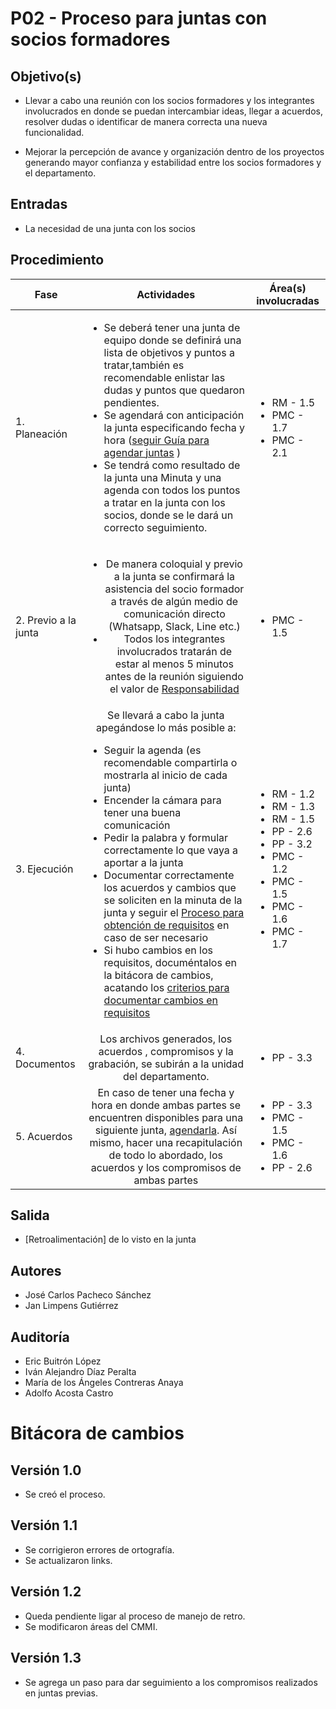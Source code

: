 # P02 - Proceso para juntas con socios formadores

## Objetivo(s)

- Llevar a cabo una reunión con los socios formadores y los integrantes involucrados en donde se puedan intercambiar
  ideas, llegar a acuerdos, resolver dudas o identificar de manera correcta una nueva funcionalidad.

- Mejorar la percepción de avance y organización dentro de los proyectos generando mayor confianza y estabilidad entre
  los socios formadores y el departamento.

## Entradas

- La necesidad de una junta con los socios


## Procedimiento

| Fase |   Actividades   | Área(s) involucradas |
|------|:---------------:|--------------------|
| 1. Planeación    | <ul align="left"><li>Se deberá tener una junta de equipo donde se definirá una lista de objetivos y puntos a tratar,también es recomendable enlistar las dudas y puntos que quedaron pendientes.</li><li>Se agendará con anticipación la junta especificando fecha y hora (<a href="https://taro-it.github.io/docs/guias/G01-guia-para-agendar-juntas">seguir Guía para agendar juntas</a> )</li><li>Se tendrá como resultado de la junta una Minuta y una agenda con todos los puntos a tratar en la junta con los socios, donde se le dará un correcto seguimiento.</li></ul> | <ul><li>RM - 1.5</li><li>PMC - 1.7</li><li>PMC - 2.1</li></ul> |
| 2. Previo a la junta     | <ul><li>De manera coloquial y previo a la junta se confirmará la asistencia del socio formador a través de algún medio de comunicación directo (Whatsapp, Slack, Line etc.)</li><li>Todos los integrantes involucrados tratarán de estar al menos 5 minutos antes de la reunión siguiendo el valor de [Responsabilidad](../) </li></ul> | <ul><li>PMC - 1.5</li></ul> |
| 3. Ejecución | Se llevará a cabo la junta apegándose lo más posible a: <ul align="left"><li>Seguir la agenda (es recomendable compartirla o mostrarla al inicio de cada junta)</li><li>Encender la cámara para tener una buena comunicación  </li><li>Pedir la palabra y formular correctamente lo que vaya a aportar a la junta</li><li>Documentar correctamente los acuerdos y cambios que se soliciten en la minuta de la junta y seguir el <a href="../procesos/P05-proceso-requisitos">Proceso para obtención de requisitos</a> en caso de ser necesario </li><li>Si hubo cambios en los requisitos, documéntalos en la bitácora de cambios, acatando los [criterios para documentar cambios en requisitos](../checklists/CH13-cambios-en-requisitos.md)</li></ul>  | <ul><li>RM - 1.2</li><li>RM - 1.3</li><li>RM - 1.5</li><li>PP - 2.6</li><li>PP - 3.2</li><li>PMC - 1.2</li><li>PMC - 1.5</li><li>PMC - 1.6</li><li>PMC - 1.7</li></ul> |
| 4. Documentos | Los archivos generados, los acuerdos , compromisos  y la grabación, se subirán a la unidad del departamento. | <ul><li>PP - 3.3</li></ul> |
| 5. Acuerdos | En caso de tener una fecha y hora en donde ambas partes se encuentren disponibles para una siguiente junta, [agendarla](../guias/G01-guia-para-agendar-juntas). Así mismo, hacer una recapitulación de todo lo abordado, los acuerdos y los compromisos de ambas partes | <ul><li>PP - 3.3</li><li>PMC - 1.5</li><li>PMC - 1.6</li><li>PP - 2.6</li></ul> |

## Salida

- [Retroalimentación] de lo visto en la junta

## Autores

- José Carlos Pacheco Sánchez
- Jan Limpens Gutiérrez

## Auditoría

- Eric Buitrón López
- Iván Alejandro Díaz Peralta
- María de los Ángeles Contreras Anaya
- Adolfo Acosta Castro

# Bitácora de cambios

## Versión 1.0
  - Se creó el proceso.

## Versión 1.1
  - Se corrigieron errores de ortografía.
  - Se actualizaron links.
  
## Versión 1.2
  - Queda pendiente ligar al proceso de manejo de retro.
  - Se modificaron áreas del CMMI.

## Versión 1.3
- Se agrega un paso para dar seguimiento a los compromisos realizados en juntas previas.
